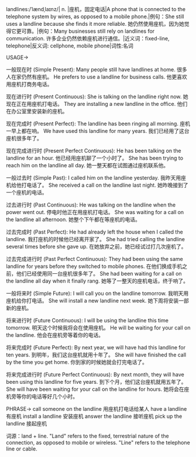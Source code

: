 landlines:/ˈlændˌlaɪnz/| n. |座机，固定电话|A phone that is connected to the telephone system by wires, as opposed to a mobile phone.|例句：She still uses a landline because she finds it more reliable. 她仍然使用座机，因为她觉得它更可靠。|例句：Many businesses still rely on landlines for communication. 许多企业仍然依赖座机进行通信。|近义词：fixed-line, telephone|反义词: cellphone, mobile phone|词性:名词

USAGE->

一般现在时 (Simple Present):
Many people still have landlines at home.  很多人在家仍然有座机。
He prefers to use a landline for business calls. 他更喜欢用座机打商务电话。

现在进行时 (Present Continuous):
She is talking on the landline right now. 她现在正在用座机打电话。
They are installing a new landline in the office. 他们在办公室里安装新的座机。

现在完成时 (Present Perfect):
The landline has been ringing all morning. 座机一早上都在响。
We have used this landline for many years.  我们已经用了这台座机很多年了。

现在完成进行时 (Present Perfect Continuous):
He has been talking on the landline for an hour. 他已经用座机聊了一个小时了。
She has been trying to reach him on the landline all day. 她一整天都在试图通过座机联系他。

一般过去时 (Simple Past):
I called him on the landline yesterday. 我昨天用座机给他打电话了。
She received a call on the landline last night. 她昨晚接到了一个座机的电话。

过去进行时 (Past Continuous):
He was talking on the landline when the power went out.  停电时他正在用座机打电话。
She was waiting for a call on the landline all afternoon. 她整个下午都在等座机的电话。

过去完成时 (Past Perfect):
He had already left the house when I called the landline. 我打座机的时候他已经离开家了。
She had tried calling the landline several times before she gave up.  在她放弃之前，她已经试过打几次座机了。

过去完成进行时 (Past Perfect Continuous):
They had been using the same landline for years before they switched to mobile phones. 在他们换成手机之前，他们已经使用同一台座机很多年了。
She had been waiting for a call on the landline all day when it finally rang.  她等了一整天的座机电话，终于响了。

一般将来时 (Simple Future):
I will call you on the landline tomorrow. 我明天用座机给你打电话。
She will install a new landline next week. 她下周将安装一部新的座机。

将来进行时 (Future Continuous):
I will be using the landline this time tomorrow. 明天这个时候我将会在使用座机。
He will be waiting for your call on the landline. 他会在座机旁等着你的电话。

将来完成时 (Future Perfect):
By next year, we will have had this landline for ten years. 到明年，我们这台座机就用十年了。
She will have finished the call by the time you get home. 你到家的时候她就会打完电话了。

将来完成进行时 (Future Perfect Continuous):
By next month, they will have been using this landline for five years. 到下个月，他们这台座机就用五年了。
She will have been waiting for your call on the landline for hours. 她将会在座机旁等你的电话等好几个小时。


PHRASE->
call someone on the landline  用座机打电话给某人
have a landline  有座机
install a landline  安装座机
answer the landline  接听座机
pick up the landline 接起座机




词源：land + line.  "Land" refers to the fixed, terrestrial nature of the connection, as opposed to mobile or wireless. "Line" refers to the telephone line or cable.
